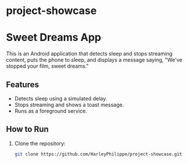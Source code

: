 # project-showcase
# Sweet Dreams App

This is an Android application that detects sleep and stops streaming content, puts the phone to sleep, and displays a message saying, "We've stopped your film, sweet dreams."

## Features
- Detects sleep using a simulated delay.
- Stops streaming and shows a toast message.
- Runs as a foreground service.

## How to Run
1. Clone the repository:
   ```sh
   git clone https://github.com/HarleyPhilippe/project-showcase.git
